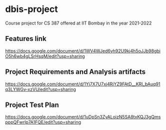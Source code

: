 # dbis-project
Course project for CS 387 offered at IIT Bombay in the year 2021-2022

## Features link
https://docs.google.com/document/d/1WV4WJed6yh92U9kj4h5oJJb98gbiO5h6wb4gLSrHsqM/edit?usp=sharing

## Project Requirements and Analysis artifacts
https://docs.google.com/document/d/1Yj7X7U7xj4RjYZ9FAtD__KRI_bAuq91q3LYWGv-xzVU/edit?usp=sharing

## Project Test Plan
https://docs.google.com/document/d/1uDpSn3ZyALoizN5SA8txKQJ3gQmspppQFwrIp7A1FQE/edit?usp=sharing
